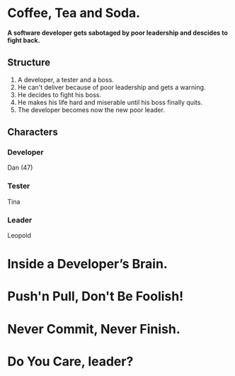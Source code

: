 # Coffee, Tea and Soda.
**A software developer gets sabotaged by poor leadership and descides to fight back.**

## Structure
1. A developer, a tester and a boss.
1. He can't deliver because of poor leadership and gets a warning.
1. He decides to fight his boss.
1. He makes his life hard and miserable until his boss finally quits.
1. The developer becomes now the new poor leader.

## Characters

### Developer
Dan (47)

### Tester
Tina

### Leader
Leopold

# Inside a Developer’s Brain.

# Push'n Pull, Don't Be Foolish!

# Never Commit, Never Finish.

# Do You Care, leader?
